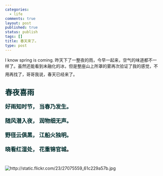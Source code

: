 ```yaml
--- 
categories: 
  - life
comments: true
layout: post
published: true
status: publish
tags: []
title: 春天来了。
type: post
---
```

<div id="msgcns!3725CC0EE38B1F6!919" class="bvMsg">I know spring is coming. 昨天下了一整夜的雨，今早一起来，空气的味道都不一样了。虽然还能看到未融化的冰，但是整座山上所罩的雾再次验证了我的感觉，不用再找了，哥哥我说，春天已经来了。<font color="#002f2f"><font size="5"><b><br><br>春夜喜雨</b></font> </font><font color="#002f2f"><br><br></font><font size="4"><b><font color="#002f2f">          好雨知时节，    当春乃发生。<br><br> 
          随风潜入夜，    润物细无声。<br><br> 
          野径云俱黑，    江船火独明。<br><br> 
          晓看红湿处， 花重锦官城</font>。<br></b></font><font size="4"><b><br><br></b></font><img alt="http://static.flickr.com/23/27075559_61c229a57b.jpg" src="http://static.flickr.com/23/27075559_61c229a57b.jpg"><br>
</div>

